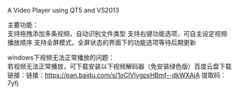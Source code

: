 A Video Player using QT5 and VS2013

主要功能：                                                                                                                                
支持拖拽添加多条视频，自动识别文件类型
支持右键功能选项，可自主设定视频播放顺序
支持全屏模式，全屏状态的界面下的功能选项等待后期更新   
                                                                                                                                          
windows下视频无法正常播放的问题：                                                                                                            
若视频无法正常播放，可下载安装以下视频解码器（免安装绿色版）百度云盘下载链接：链接：https://pan.baidu.com/s/1oClVIygpsHBmf--dkWXAiA 
提取码：7yfj 
